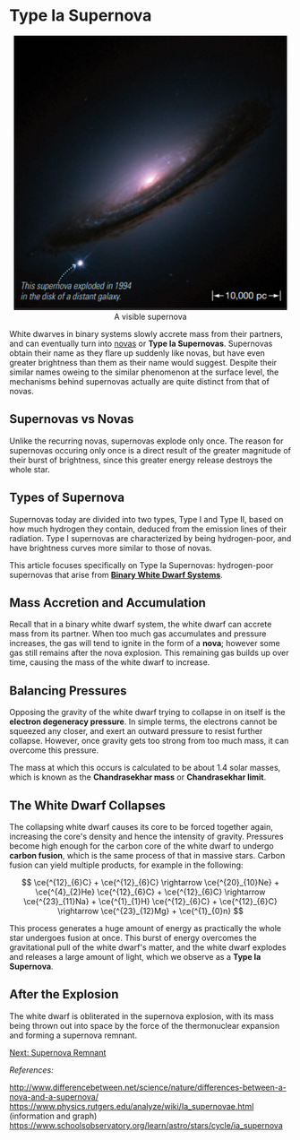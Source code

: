 # Type Ia Supernova
<p align="center">
    <img src="../../../assets/nova/supernova.png"><br>A visible supernova</img>
</p>

White dwarves in binary systems slowly accrete mass from their partners, and can eventually turn into [novas](nova.md) or **Type Ia Supernovas**. Supernovas obtain their name as they flare up suddenly like novas, but have even greater brightness than them as their name would suggest. Despite their similar names oweing to the similar phenomenon at the surface level, the mechanisms behind supernovas actually are quite distinct from that of novas. 

## Supernovas vs Novas

Unlike the recurring novas, supernovas explode only once. The reason for supernovas occuring only once is a direct result of the greater magnitude of their burst of brightness, since this greater energy release destroys the whole star.

## Types of Supernova

Supernovas today are divided into two types, Type I and Type II, based on how much hydrogen they contain, deduced from the emission lines of their radiation. Type I supernovas are characterized by being hydrogen-poor, and have brightness curves more similar to those of novas.

This article focuses specifically on Type Ia Supernovas: hydrogen-poor supernovas that arise from **[Binary White Dwarf Systems](../dwarves/binary_white_dwarf.md)**.

## Mass Accretion and Accumulation
Recall that in a binary white dwarf system, the white dwarf can accrete mass from its partner. When too much gas accumulates and pressure increases, the gas will tend to ignite in the form of a **nova**; however some gas still remains after the nova explosion. This remaining gas builds up over time, causing the mass of the white dwarf to increase.

## Balancing Pressures

Opposing the gravity of the white dwarf trying to collapse in on itself is the **electron degeneracy pressure**. In simple terms, the electrons cannot be squeezed any closer, and exert an outward pressure to resist further collapse. However, once gravity gets too strong from too much mass, it can overcome this pressure. 

The mass at which this occurs is calculated to be about 1.4 solar masses, which is known as the **Chandrasekhar mass** or **Chandrasekhar limit**. 

## The White Dwarf Collapses

The collapsing white dwarf causes its core to be forced together again, increasing the core's density and hence the intensity of gravity. Pressures become high enough for the carbon core of the white dwarf to undergo **carbon fusion**, which is the same process of that in massive stars. Carbon fusion can yield multiple products, for example in the following:

$$
\ce{^{12}_{6}C} + \ce{^{12}_{6}C} \rightarrow \ce{^{20}_{10}Ne} + \ce{^{4}_{2}He}
\ce{^{12}_{6}C} + \ce{^{12}_{6}C} \rightarrow \ce{^{23}_{11}Na} + \ce{^{1}_{1}H}
\ce{^{12}_{6}C} + \ce{^{12}_{6}C} \rightarrow \ce{^{23}_{12}Mg} + \ce{^{1}_{0}n}
$$

This process generates a huge amount of energy as practically the whole star undergoes fusion at once. This burst of energy overcomes the gravitational pull of the white dwarf's matter, and the white dwarf explodes and releases a large amount of light, which we observe as a **Type Ia Supernova**.

## After the Explosion
The white dwarf is obliterated in the supernova explosion, with its mass being thrown out into space by the force of the thermonuclear expansion and forming a supernova remnant.

[Next: Supernova Remnant](supernova_remnant.md)

*References:*

http://www.differencebetween.net/science/nature/differences-between-a-nova-and-a-supernova/
https://www.physics.rutgers.edu/analyze/wiki/Ia_supernovae.html (information and graph)
https://www.schoolsobservatory.org/learn/astro/stars/cycle/ia_supernova